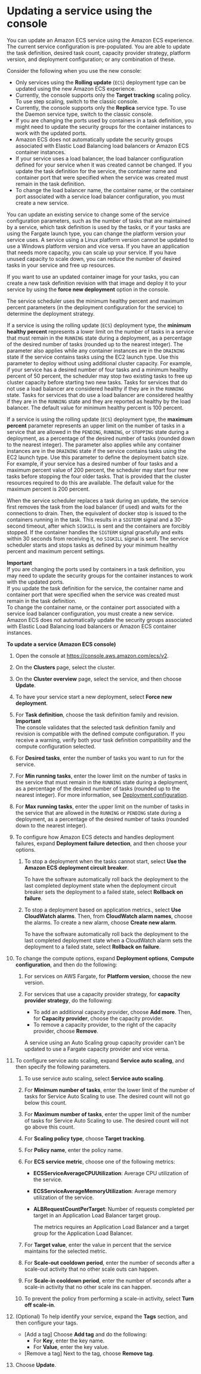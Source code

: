 # Updating a service using the console<a name="update-service-console-v2"></a>

You can update an Amazon ECS service using the Amazon ECS experience\. The current service configuration is pre\-populated\. You are able to update the task definition, desired task count, capacity provider strategy, platform version, and deployment configuration; or any combination of these\.

Consider the following when you use the new console:
+ Only services using the **Rolling update** \(`ECS`\) deployment type can be updated using the new Amazon ECS experience\.
+ Currently, the console supports only the **Target tracking** scaling policy\. To use step scaling, switch to the classic console\.
+ Currently, the console supports only the **Replica** service type\. To use the Daemon service type, switch to the classic console\.
+ If you are changing the ports used by containers in a task definition, you might need to update the security groups for the container instances to work with the updated ports\.
+ Amazon ECS does not automatically update the security groups associated with Elastic Load Balancing load balancers or Amazon ECS container instances\.
+ If your service uses a load balancer, the load balancer configuration defined for your service when it was created cannot be changed\. If you update the task definition for the service, the container name and container port that were specified when the service was created must remain in the task definition\.
+ To change the load balancer name, the container name, or the container port associated with a service load balancer configuration, you must create a new service\.

You can update an existing service to change some of the service configuration parameters, such as the number of tasks that are maintained by a service, which task definition is used by the tasks, or if your tasks are using the Fargate launch type, you can change the platform version your service uses\. A service using a Linux platform version cannot be updated to use a Windows platform version and vice versa\. If you have an application that needs more capacity, you can scale up your service\. If you have unused capacity to scale down, you can reduce the number of desired tasks in your service and free up resources\.

If you want to use an updated container image for your tasks, you can create a new task definition revision with that image and deploy it to your service by using the **force new deployment** option in the console\.

The service scheduler uses the minimum healthy percent and maximum percent parameters \(in the deployment configuration for the service\) to determine the deployment strategy\.

If a service is using the rolling update \(`ECS`\) deployment type, the **minimum healthy percent** represents a lower limit on the number of tasks in a service that must remain in the `RUNNING` state during a deployment, as a percentage of the desired number of tasks \(rounded up to the nearest integer\)\. The parameter also applies while any container instances are in the `DRAINING` state if the service contains tasks using the EC2 launch type\. Use this parameter to deploy without using additional cluster capacity\. For example, if your service has a desired number of four tasks and a minimum healthy percent of 50 percent, the scheduler may stop two existing tasks to free up cluster capacity before starting two new tasks\. Tasks for services that do not use a load balancer are considered healthy if they are in the `RUNNING` state\. Tasks for services that do use a load balancer are considered healthy if they are in the `RUNNING` state and they are reported as healthy by the load balancer\. The default value for minimum healthy percent is 100 percent\.

If a service is using the rolling update \(`ECS`\) deployment type, the **maximum percent** parameter represents an upper limit on the number of tasks in a service that are allowed in the `PENDING`, `RUNNING`, or `STOPPING` state during a deployment, as a percentage of the desired number of tasks \(rounded down to the nearest integer\)\. The parameter also applies while any container instances are in the `DRAINING` state if the service contains tasks using the EC2 launch type\. Use this parameter to define the deployment batch size\. For example, if your service has a desired number of four tasks and a maximum percent value of 200 percent, the scheduler may start four new tasks before stopping the four older tasks\. That is provided that the cluster resources required to do this are available\. The default value for the maximum percent is 200 percent\.

When the service scheduler replaces a task during an update, the service first removes the task from the load balancer \(if used\) and waits for the connections to drain\. Then, the equivalent of docker stop is issued to the containers running in the task\. This results in a `SIGTERM` signal and a 30\-second timeout, after which `SIGKILL` is sent and the containers are forcibly stopped\. If the container handles the `SIGTERM` signal gracefully and exits within 30 seconds from receiving it, no `SIGKILL` signal is sent\. The service scheduler starts and stops tasks as defined by your minimum healthy percent and maximum percent settings\. 

**Important**  
If you are changing the ports used by containers in a task definition, you may need to update the security groups for the container instances to work with the updated ports\.  
If you update the task definition for the service, the container name and container port that were specified when the service was created must remain in the task definition\.  
To change the container name, or the container port associated with a service load balancer configuration, you must create a new service\.  
Amazon ECS does not automatically update the security groups associated with Elastic Load Balancing load balancers or Amazon ECS container instances\.

**To update a service \(Amazon ECS console\)**

1. Open the console at [https://console\.aws\.amazon\.com/ecs/v2](https://console.aws.amazon.com/ecs/v2)\.

1. On the **Clusters** page, select the cluster\.

1. On the **Cluster overview** page, select the service, and then choose **Update**\.

1. To have your service start a new deployment, select **Force new deployment**\.

1. For **Task definition**, choose the task definition family and revision\.
**Important**  
The console validates that the selected task definition family and revision is compatible with the defined compute configuration\. If you receive a warning, verify both your task definition compatibility and the compute configuration selected\.

1. For **Desired tasks**, enter the number of tasks you want to run for the service\.

1. For **Min running tasks**, enter the lower limit on the number of tasks in the service that must remain in the `RUNNING` state during a deployment, as a percentage of the desired number of tasks \(rounded up to the nearest integer\)\. For more information, see [Deployment configuration](https://docs.aws.amazon.com/AmazonECS/latest/developerguide/service_definition_parameters.html#sd-deploymentconfiguration)\.

1. For **Max running tasks**, enter the upper limit on the number of tasks in the service that are allowed in the `RUNNING` or `PENDING` state during a deployment, as a percentage of the desired number of tasks \(rounded down to the nearest integer\)\.

1. To configure how Amazon ECS detects and handles deployment failures, expand **Deployment failure detection**, and then choose your options\. 

   1. To stop a deployment when the tasks cannot start, select **Use the Amazon ECS deployment circuit breaker**\.

      To have the software automatically roll back the deployment to the last completed deployment state when the deployment circuit breaker sets the deployment to a failed state, select **Rollback on failure**\.

   1. To stop a deployment based on application metrics\., select **Use CloudWatch alarms**\. Then, from **CloudWatch alarm names**, choose the alarms\. To create a new alarm, choose **Create new alarm**\.

      To have the software automatically roll back the deployment to the last completed deployment state when a CloudWatch alarm sets the deployment to a failed state, select **Rollback on failure**\.

1. To change the compute options, expand **Deployment options**, **Compute configuration**, and then do the following: 

   1. For services on AWS Fargate, for **Platform version**, choose the new version\.

   1. For services that use a capacity provider strategy, for **capacity provider strategy**, do the following:
      + To add an additional capacity provider, choose **Add more**\. Then, for **Capacity provider**, choose the capacity provider\.
      + To remove a capacity provider, to the right of the capacity provider, choose **Remove**\.

      A service using an Auto Scaling group capacity provider can't be updated to use a Fargate capacity provider and vice versa\.

1. To configure service auto scaling, expand **Service auto scaling**, and then specify the following parameters\.

   1. To use service auto scaling, select **Service auto scaling**\.

   1. For **Minimum number of tasks**, enter the lower limit of the number of tasks for Service Auto Scaling to use\. The desired count will not go below this count\.

   1. For **Maximum number of tasks**, enter the upper limit of the number of tasks for Service Auto Scaling to use\. The desired count will not go above this count\.

   1. For **Scaling policy type**, choose **Target tracking**\.

   1. For **Policy name**, enter the policy name\.

   1. For **ECS service metric**, choose one of the following metrics:
      + **ECSServiceAverageCPUUtilization**: Average CPU utilization of the service\. 
      + **ECSServiceAverageMemoryUtilization**: Average memory utilization of the service\. 
      + **ALBRequestCountPerTarget**: Number of requests completed per target in an Application Load Balancer target group\. 

        The metrics requires an Application Load Balancer and a target group for the Application Load Balancer\.

   1. For **Target value**, enter the value in percent that the service maintains for the selected metric\.

   1. For **Scale\-out cooldown period**, enter the number of seconds after a scale\-out activity that no other scale outs can happen\.

   1. For **Scale\-in cooldown period**, enter the number of seconds after a scale\-in activity that no other scale ins can happen\.

   1. To prevent the policy from performing a scale\-in activity, select **Turn off scale\-in**\.

1. \(Optional\) To help identify your service, expand the **Tags** section, and then configure your tags\.
   + \[Add a tag\] Choose **Add tag** and do the following:
     + For **Key**, enter the key name\.
     + For **Value**, enter the key value\.
   + \[Remove a tag\] Next to the tag, choose **Remove tag**\.

1. Choose **Update**\.